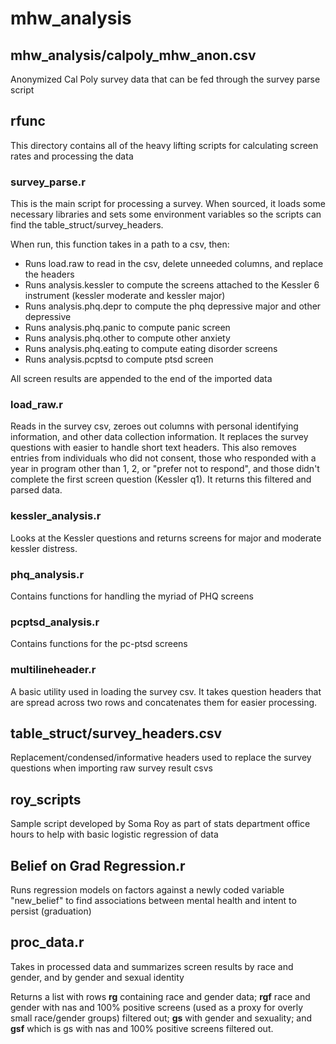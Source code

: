 # mhw_analysis

## mhw_analysis/calpoly_mhw_anon.csv ##
Anonymized Cal Poly survey data that can be fed through the survey parse script

## rfunc ##
This directory contains all of the heavy lifting scripts for calculating screen rates and processing the data

### survey_parse.r ###
This is the main script for processing a survey. When sourced, it loads some necessary libraries and sets some environment variables so the scripts can find the table_struct/survey_headers.

When run, this function takes in a path to a csv, then:

   * Runs load.raw to read in the csv, delete unneeded columns, and replace the headers
   * Runs analysis.kessler to compute the screens attached to the Kessler 6 instrument (kessler moderate and kessler major)
   * Runs analysis.phq.depr to compute the phq depressive major and other depressive
   * Runs analysis.phq.panic to compute panic screen
   * Runs analysis.phq.other to compute other anxiety
   * Runs analysis.phq.eating to compute eating disorder screens
   * Runs analysis.pcptsd to compute ptsd screen
	
   All screen results are appended to the end of the imported data
   
### load_raw.r ###
Reads in the survey csv, zeroes out columns with personal identifying information, and other data collection information. It replaces the survey questions with easier to handle short text headers. This also removes entries from individuals who did not consent, those who responded with a year in program other than 1, 2, or "prefer not to respond", and those didn't complete the first screen question (Kessler q1). It returns this filtered and parsed data.

### kessler_analysis.r ###
Looks at the Kessler questions and returns screens for major and moderate kessler distress.

### phq_analysis.r ###
Contains functions for handling the myriad of PHQ screens

### pcptsd_analysis.r ###
Contains functions for the pc-ptsd screens

### multilineheader.r ###
A basic utility used in loading the survey csv. It takes question headers that are spread across two rows and concatenates them for easier processing.

## table_struct/survey_headers.csv ##
Replacement/condensed/informative headers used to replace the survey questions when importing raw survey result csvs

## roy_scripts ##
Sample script developed by Soma Roy as part of stats department office hours to help with basic logistic regression of data

## Belief on Grad Regression.r ##
Runs regression models on factors against a newly coded variable "new_belief" to find associations between mental health and intent to persist (graduation)

## proc_data.r ##
Takes in processed data and summarizes screen results by race and gender, and by gender and sexual identity

Returns a list with rows **rg** containing race and gender data; **rgf** race and gender with nas and 100% positive screens (used as a proxy for overly small race/gender groups) filtered out; **gs** with gender and sexuality; and **gsf** which is gs with nas and 100% positive screens filtered out.
